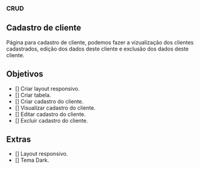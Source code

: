 ### CRUD

## Cadastro de cliente 
Página para cadastro de cliente, podemos fazer a vizualização dos clientes cadastrados, edição dos dados deste cliente e exclusão dos dados deste cliente.


## Objetivos
- [] Criar layout responsivo.
- [] Criar tabela.
- [] Criar cadastro do cliente.
- [] Visualizar cadastro do cliente.
- [] Editar cadastro do cliente.
- [] Excluir cadastro do cliente.

## Extras

- [] Layout responsivo.
- [] Tema Dark.


